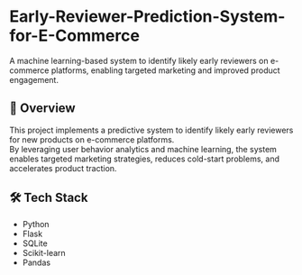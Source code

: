 # Early-Reviewer-Prediction-System-for-E-Commerce
A machine learning-based system to identify likely early reviewers on e-commerce platforms, enabling targeted marketing and improved product engagement.

## 📖 Overview
This project implements a predictive system to identify likely early reviewers for new products on e-commerce platforms.  
By leveraging user behavior analytics and machine learning, the system enables targeted marketing strategies, reduces cold-start problems, and accelerates product traction.

## 🛠 Tech Stack
- Python
- Flask
- SQLite
- Scikit-learn
- Pandas


